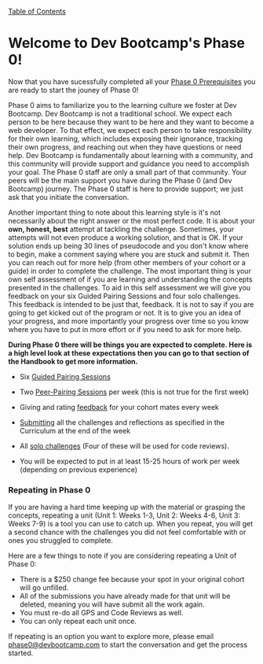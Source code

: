 [Table of Contents](README.md)

# Welcome to Dev Bootcamp's Phase 0!

Now that you have sucessfully completed all your [Phase 0 Prerequisites](https://github.com/Devbootcamp/phase-0-handbook/blob/master/phase-0-prerequisites.md) you are ready to start the jouney of Phase 0!

Phase 0 aims to familiarize you to the learning culture we foster at Dev Bootcamp. Dev Bootcamp is not a traditional school. We expect each person to be here because they want to be here and they want to become a web developer. To that effect, we expect each person to take responsibility for their own learning, which includes exposing their ignorance, tracking their own progress, and reaching out when they have questions or need help. Dev Bootcamp is fundamentally about learning with a community, and this community will provide support and guidance you need to accomplish your goal. The Phase 0 staff are only a small part of that community. Your peers will be the main support you have during the Phase 0 (and Dev Bootcamp) journey. The Phase 0 staff is here to provide support; we just ask that you initiate the conversation.

Another important thing to note about this learning style is it's not necessarily about the right answer or the most perfect code. It is about your **own, honest, best** attempt at tackling the challenge. Sometimes, your attempts will not even produce a working solution, and that is OK. If your solution ends up being 30 lines of pseudocode and you don't know where to begin, make a comment saying where you are stuck and submit it. Then you can reach out for more help (from other members of your cohort or a guide) in order to complete the challenge. The most important thing is your own self assessment of if you are learning and understanding the concepts presented in the challenges. To aid in this self assessment we will give you feedback on your six Guided Pairing Sessions and four solo challenges. This feedback is intended to be just that, feedback. It is not to say if you are going to get kicked out of the program or not. It is to give you an idea of your progress, and more importantly your progress over time so you know where you have to put in more effort or if you need to ask for more help.

**During Phase 0 there will be things you are expected to complete. Here is a high level look at these expectations then you can go to that section of the Handbook to get more information.**

* Six [Guided Pairing Sessions](guided-pairing-sessions.md)

* Two [Peer-Pairing Sessions](peer-pairing-sessions.md) per week (this is not true for the first week)

* Giving and rating [feedback](https://github.com/Devbootcamp/phase-0-handbook/blob/master/feedback.md) for your cohort mates every week

* [Submitting](submitting-challenges.md) all the challenges and reflections as specified in the Curriculum at the end of the week

* All [solo challenges](https://github.com/Devbootcamp/phase-0-handbook/blob/master/solo-challenges.md) (Four of these will be used for code reviews).

* You will be expected to put in at least 15-25 hours of work per week (depending on previous experience)

### Repeating in Phase 0

If you are having a hard time keeping up with the material or grasping the concepts, repeating a unit (Unit 1: Weeks 1-3, Unit 2: Weeks 4-6, Unit 3: Weeks 7-9) is a tool you can use to catch up. When you repeat, you will get a second chance with the challenges you did not feel comfortable with or ones you struggled to complete.

Here are a few things to note if you are considering repeating a Unit of Phase 0:
* There is a $250 change fee because your spot in your original cohort will go unfilled.
* All of the submissions you have already made for that unit will be deleted, meaning you will have submit all the work again.
* You must re-do all GPS and Code Reviews as well.
* You can only repeat each unit once.

If repeating is an option you want to explore more, please email <phase0@devbootcamp.com> to start the conversation and get the process started.
